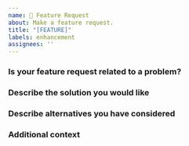```yaml
---
name: 🎁 Feature Request
about: Make a feature request.
title: "[FEATURE]"
labels: enhancement
assignees: ''
---
```


### Is your feature request related to a problem?

<!-- Is your feature request related to a problem?

If so, add a clear and concise description of what the problem is.

For example; I want to be able to [...] but I can't because [...] -->

### Describe the solution you would like

<!-- Add a clear and concise description of what you want to happen. -->

### Describe alternatives you have considered

<!-- Add a clear and concise description of any alternative solutions or features you have considered. -->

### Additional context

<!-- Add any other context, screenshots, links, et cetera about the feature request here. -->

